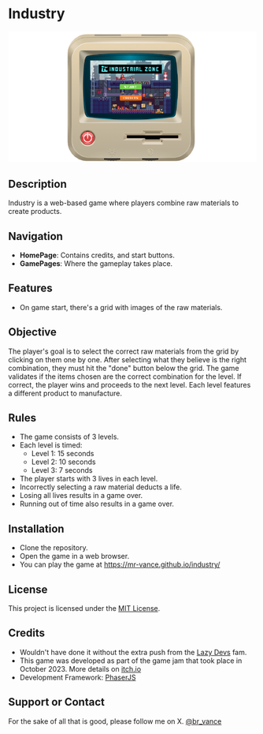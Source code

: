 # Industry

![insdustry](readme.png)

## Description
Industry is a web-based game where players combine raw materials to create products.

## Navigation
- **HomePage**: Contains credits, and start buttons.
- **GamePages**: Where the gameplay takes place.

## Features
- On game start, there's a grid with images of the raw materials.

## Objective
The player's goal is to select the correct raw materials from the grid by clicking on them one by one. After selecting what they believe is the right combination, they must hit the "done" button below the grid. The game validates if the items chosen are the correct combination for the level. If correct, the player wins and proceeds to the next level. Each level features a different product to manufacture.

## Rules
- The game consists of 3 levels.
- Each level is timed:
  - Level 1: 15 seconds
  - Level 2: 10 seconds
  - Level 3: 7 seconds
- The player starts with 3 lives in each level.
- Incorrectly selecting a raw material deducts a life.
- Losing all lives results in a game over.
- Running out of time also results in a game over.

## Installation
- Clone the repository.
- Open the game in a web browser.
- You can play the game at https://mr-vance.github.io/industry/


## License
This project is licensed under the [MIT License](LICENSE).

## Credits
- Wouldn't have done it without the extra push from the [Lazy Devs](https://discord.gg/nmwMGYTKSn) fam.
- This game was developed as part of the game jam that took place in October 2023. More details on [itch.io](https://itch.io/jam/lazy-jam-oct-2023)
- Development Framework: [PhaserJS](https://phaser.io/)

## Support or Contact
For the sake of all that is good, please follow me on X. [@br_vance](https://x.com/br_vance)
